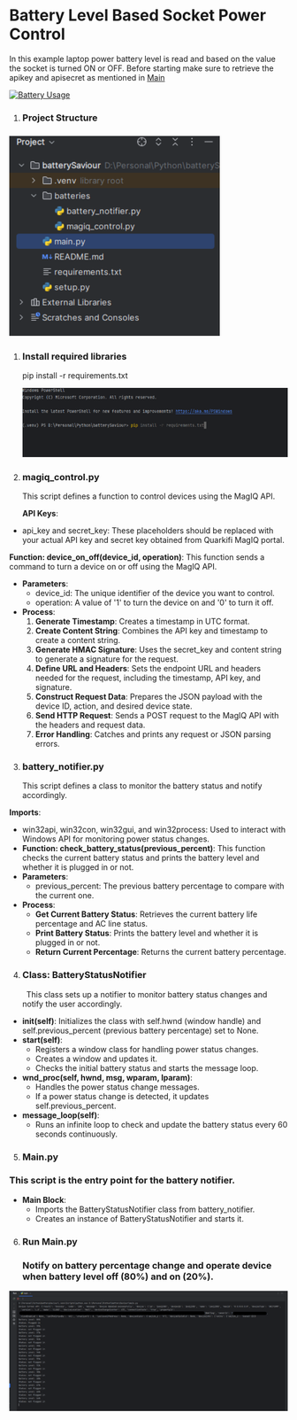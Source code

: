 ﻿# Battery Level Based Socket Power Control

In this example laptop power battery level is read and based on the value the socket is turned ON or OFF. Before starting make sure to retrieve the apikey and apisecret as mentioned in [Main](/)

[![Battery Usage](https://img.youtube.com/vi/g5Na9Uv9nZU/0.jpg)](https://www.youtube.com/watch?v=g5Na9Uv9nZU)

1. ### Project Structure
### ![](docimgs/4a36b2f3-004d-45e6-a7c1-342387b5b045.001.png)
1. ### Install required libraries
   pip install -r requirements.txt

   ![](docimgs/4a36b2f3-004d-45e6-a7c1-342387b5b045.002.png)
2. ### magiq\_control.py
   This script defines a function to control devices using the MagIQ API.

   **API Keys**:

- api\_key and secret\_key: These placeholders should be replaced with your actual API key and secret key obtained from Quarkifi MagIQ portal.

**Function: device\_on\_off(device\_id, operation)**: This function sends a command to turn a device on or off using the MagIQ API.

- **Parameters**:
  - device\_id: The unique identifier of the device you want to control.
  - operation: A value of '1' to turn the device on and '0' to turn it off.
- **Process**:
  1. **Generate Timestamp**: Creates a timestamp in UTC format.
  2. **Create Content String**: Combines the API key and timestamp to create a content string.
  3. **Generate HMAC Signature**: Uses the secret\_key and content string to generate a signature for the request.
  4. **Define URL and Headers**: Sets the endpoint URL and headers needed for the request, including the timestamp, API key, and signature.
  5. **Construct Request Data**: Prepares the JSON payload with the device ID, action, and desired device state.
  6. **Send HTTP Request**: Sends a POST request to the MagIQ API with the headers and request data.
  7. **Error Handling**: Catches and prints any request or JSON parsing errors.

3. ### battery\_notifier.py
   This script defines a class to monitor the battery status and notify accordingly.

**Imports**:

- win32api, win32con, win32gui, and win32process: Used to interact with Windows API for monitoring power status changes.
- **Function: check\_battery\_status(previous\_percent)**: This function checks the current battery status and prints the battery level and whether it is plugged in or not.
- **Parameters**:
  - previous\_percent: The previous battery percentage to compare with the current one.
- **Process**:
  - **Get Current Battery Status**: Retrieves the current battery life percentage and AC line status.
  - **Print Battery Status**: Prints the battery level and whether it is plugged in or not.
  - **Return Current Percentage**: Returns the current battery percentage.

4. ### Class: BatteryStatusNotifier 
   ` `This class sets up a notifier to monitor battery status changes and notify the user accordingly.

- **init(self)**: Initializes the class with self.hwnd (window handle) and self.previous\_percent (previous battery percentage) set to None.
- **start(self)**:
  - Registers a window class for handling power status changes.
  - Creates a window and updates it.
  - Checks the initial battery status and starts the message loop.
- **wnd\_proc(self, hwnd, msg, wparam, lparam)**:
  - Handles the power status change messages.
  - If a power status change is detected, it updates self.previous\_percent.
- **message\_loop(self)**:
  - Runs an infinite loop to check and update the battery status every 60 seconds continuously.

5. ### Main.py
### This script is the entry point for the battery notifier.
- **Main Block**:
  - Imports the BatteryStatusNotifier class from battery\_notifier.
  - Creates an instance of BatteryStatusNotifier and starts it.
6. ### **Run Main.py**
   ### Notify on battery percentage change and operate device when battery level off (80%) and on (20%).
![](docimgs/4a36b2f3-004d-45e6-a7c1-342387b5b045.003.png)

